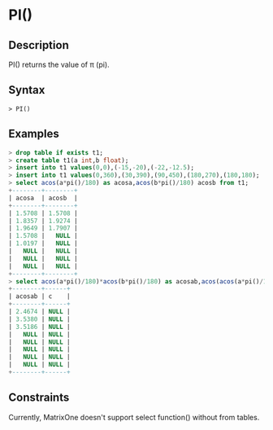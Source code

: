 # **PI()**

## **Description**

PI() returns the value of π (pi).



## **Syntax**

```
> PI()
```


## **Examples**

```sql
> drop table if exists t1;
> create table t1(a int,b float);
> insert into t1 values(0,0),(-15,-20),(-22,-12.5);
> insert into t1 values(0,360),(30,390),(90,450),(180,270),(180,180);
> select acos(a*pi()/180) as acosa,acos(b*pi()/180) acosb from t1;
+--------+--------+
| acosa  | acosb  |
+--------+--------+
| 1.5708 | 1.5708 |
| 1.8357 | 1.9274 |
| 1.9649 | 1.7907 |
| 1.5708 |   NULL |
| 1.0197 |   NULL |
|   NULL |   NULL |
|   NULL |   NULL |
|   NULL |   NULL |
+--------+--------+
> select acos(a*pi()/180)*acos(b*pi()/180) as acosab,acos(acos(a*pi()/180)) as c from t1;
+--------+------+
| acosab | c    |
+--------+------+
| 2.4674 | NULL |
| 3.5380 | NULL |
| 3.5186 | NULL |
|   NULL | NULL |
|   NULL | NULL |
|   NULL | NULL |
|   NULL | NULL |
|   NULL | NULL |
+--------+------+
```

## Constraints
Currently, MatrixOne doesn't support select function() without from tables.
